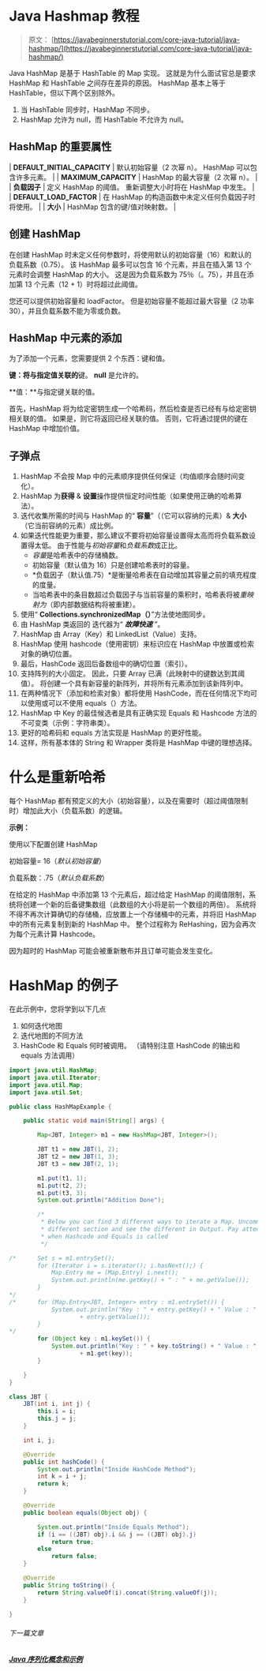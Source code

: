 # Java Hashmap 教程

> 原文： [https://javabeginnerstutorial.com/core-java-tutorial/java-hashmap/](https://javabeginnerstutorial.com/core-java-tutorial/java-hashmap/)

Java HashMap 是基于 HashTable 的 Map 实现。 这就是为什么面试官总是要求 HashMap 和 HashTable 之间存在差异的原因。 HashMap 基本上等于 HashTable，但以下两个区别除外。

1.  当 HashTable 同步时，HashMap 不同步。
2.  HashMap 允许为 null，而 HashTable 不允许为 null。

## HashMap 的重要属性

| **DEFAULT_INITIAL_CAPACITY** | 默认初始容量（2 次幂 n）。 HashMap 可以包含许多元素。 |
| **MAXIMUM_CAPACITY** | HashMap 的最大容量（2 次幂 n）。 |
| **负载因子** | 定义 HashMap 的阈值。 重新调整大小时将在 HashMap 中发生。 |
| **DEFAULT_LOAD_FACTOR** | 在 HashMap 的构造函数中未定义任何负载因子时将使用。 |
| **大小**  | HashMap 包含的键/值对映射数。 |

## 创建 HashMap

在创建 HashMap 时未定义任何参数时，将使用默认的初始容量（16）和默认的负载系数（0.75）。 该 HashMap 最多可以包含 16 个元素，并且在插入第 13 个元素时会调整 HashMap 的大小。 这是因为负载系数为 75％（。75），并且在添加第 13 个元素（12 + 1）时将超过此阈值。

您还可以提供初始容量和 loadFactor。 但是初始容量不能超过最大容量（2 功率 30），并且负载系数不能为零或负数。

## HashMap 中元素的添加

为了添加一个元素，您需要提供 2 个东西：键和值。

**键：将与指定值关联的**键。 **null** 是允许的。

**值：**与指定键关联的值。

首先，HashMap 将为给定密钥生成一个哈希码，然后检查是否已经有与给定密钥相关联的值。 如果是，则它将返回已经关联的值。 否则，它将通过提供的键在 HashMap 中增加价值。

## 子弹点

1.  HashMap 不会按 Map 中的元素顺序提供任何保证（均值顺序会随时间变化）。
2.  HashMap 为**获得** & **设置**操作提供恒定时间性能（如果使用正确的哈希算法）。
3.  迭代收集所需的时间与 HashMap 的“ **容量**”（（它可以容纳的元素）& **大小**（它当前容纳的元素）成比例。
4.  如果迭代性能更为重要，那么建议不要将初始容量设置得太高而将负载系数设置得太低。 由于性能与*初始容量*和*负载系数*成正比。
    *   *容量*是哈希表中的存储桶数。
    *   初始容量（默认值为 16）只是创​​建哈希表时的容量。
    *   *负载因子（默认值.75）*是衡量哈希表在自动增加其容量之前的填充程度的度量。
    *   当哈希表中的条目数超过负载因子与当前容量的乘积时，哈希表将被*重映射为*（即内部数据结构将被重建）。
5.  使用“ **Collections.synchronizedMap（）**”方法使地图同步。
6.  由 HashMap 类返回的  迭代器为“ ***故障快速*** ”。
7.  HashMap 由 Array（Key）和 LinkedList（Value）支持。
8.  HashMap 使用 hashcode（使用密钥）来标识应在 HashMap 中放置或检索对象的确切位置。
9.  最后，HashCode 返回后备数组中的确切位置（索引）。
10.  支持阵列的大小固定。 因此，只要 Array 已满（此映射中的键数达到其阈值）。 将创建一个具有新容量的新阵列，并将所有元素添加到该新阵列中。
11.  在两种情况下（添加和检索对象）都将使用 HashCode，而在任何情况下均可以使用或可以不使用 equals（）方法。
12.  HashMap 中 Key 的最佳候选者是具有正确实现 Equals 和 Hashcode 方法的不可变类（示例：字符串类）。
13.  更好的哈希码和 equals 方法实现是 HashMap 的更好性能。
14.  这样，所有基本体的 String 和 Wrapper 类将是 HashMap 中键的理想选择。

# 什么是重新哈希

每个 HashMap 都有预定义的大小（初始容量），以及在需要时（超过阈值限制时）增加此大小（负载系数）的逻辑。

**示例：**

使用以下配置创建 HashMap

初始容量= 16（*默认初始容量*）

负载系数：.75（*默认负载系数*）

在给定的 HashMap 中添加第 13 个元素后，超过给定 HashMap 的阈值限制，系统将创建一个新的后备键集数组（此数组的大小将是前一个数组的两倍）。 系统将不得不再次计算确切的存储桶，应放置上一个存储桶中的元素，并将旧 HashMap 中的所有元素复制到新的 HashMap 中。 整个过程称为 ReHashing，因为会再次为每个元素计算 Hashcode。

因为超时的 HashMap 可能会被重新散布并且订单可能会发生变化。

# HashMap 的例子

在此示例中，您将学到以下几点

1.  如何迭代地图
2.  迭代地图的不同方法
3.  HashCode 和 Equals 何时被调用。 （请特别注意 HashCode 的输出和 equals 方法调用）

```java
import java.util.HashMap;
import java.util.Iterator;
import java.util.Map;
import java.util.Set;

public class HashMapExample {

	public static void main(String[] args) {

		Map<JBT, Integer> m1 = new HashMap<JBT, Integer>();

		JBT t1 = new JBT(1, 2);
		JBT t2 = new JBT(1, 3);
		JBT t3 = new JBT(2, 1);

		m1.put(t1, 1);
		m1.put(t2, 2);
		m1.put(t3, 3);
		System.out.println("Addition Done");

		/*
		 * Below you can find 3 different ways to iterate a Map. Uncomment
		 * different section and see the different in Output. Pay attention to
		 * when Hashcode and Equals is called
		 */

/*		Set s = m1.entrySet();
		for (Iterator i = s.iterator(); i.hasNext();) {
			Map.Entry me = (Map.Entry) i.next();
			System.out.println(me.getKey() + " : " + me.getValue());
		}
*/
/*		for (Map.Entry<JBT, Integer> entry : m1.entrySet()) {
			System.out.println("Key : " + entry.getKey() + " Value : "
					+ entry.getValue());
		}
*/
		for (Object key : m1.keySet()) {
			System.out.println("Key : " + key.toString() + " Value : "
					+ m1.get(key));
		}

	}
}

class JBT {
	JBT(int i, int j) {
		this.i = i;
		this.j = j;
	}

	int i, j;

	@Override
	public int hashCode() {
		System.out.println("Inside HashCode Method");
		int k = i + j;
		return k;
	}

	@Override
	public boolean equals(Object obj) {

		System.out.println("Inside Equals Method");
		if (i == ((JBT) obj).i && j == ((JBT) obj).j)
			return true;
		else
			return false;
	}

	@Override
	public String toString() {
		return String.valueOf(i).concat(String.valueOf(j));
	}

} 
```

###### 下一篇文章

##### [Java 序列化概念和示例](https://javabeginnerstutorial.com/core-java-tutorial/java-serialization-concept-example/ "Java serialization concept and Example")